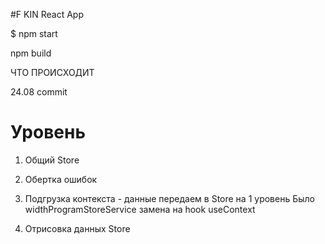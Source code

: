 #F KIN React App

$ npm start 

npm build 

ЧТО ПРОИСХОДИТ 

24.08 commit 

# Уровень 

1. Общий Store 

2. Обертка ошибок 

3. Подгрузка контекста - данные передаем в Store на 1 уровень 
  Было widthProgramStoreService замена на hook useContext  
   
4. Отрисовка данных Store 







